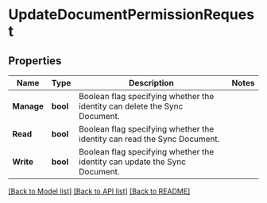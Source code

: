 # UpdateDocumentPermissionRequest

## Properties

Name | Type | Description | Notes
------------ | ------------- | ------------- | -------------
**Manage** | **bool** | Boolean flag specifying whether the identity can delete the Sync Document. | 
**Read** | **bool** | Boolean flag specifying whether the identity can read the Sync Document. | 
**Write** | **bool** | Boolean flag specifying whether the identity can update the Sync Document. | 

[[Back to Model list]](../README.md#documentation-for-models) [[Back to API list]](../README.md#documentation-for-api-endpoints) [[Back to README]](../README.md)


